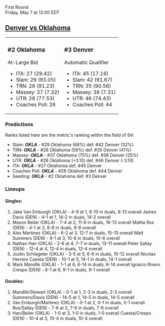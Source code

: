 First Round  
Friday, May 7 at 12:00 EDT
## [Denver vs Oklahoma](https://www.ncaa.com/game/5833376) 

<table><tr><td>  

### #2 Oklahoma  

At-Large Bid  
- ITA: 27 (29.42)  
- Slam: 29 (93.05)  
- TRN: 28 (91.23)  
- Massey: 37 (7.32)  
- UTR: 28 (77.53)  
- Coaches Poll: 26  

</td><td>  

### #3 Denver  

Automatic Qualifier  
- ITA: 45 (17.16)  
- Slam: 42 (91.67)  
- TRN: 35 (90.56)  
- Massey: 38 (7.31)  
- UTR: 46 (74.43)  
- Coaches Poll: 44  

</td></tr></table>  

 ### Predictions  

Ranks listed here are the metric's ranking within the field of 64:  
- Slam: ***OKLA*** - #29 Oklahoma (68%) def. #42 Denver (32%)  
- TRN: ***OKLA*** - #28 Oklahoma (59%) def. #35 Denver (41%)  
- Massey: ***OKLA*** - #37 Oklahoma (75%) def. #38 Denver (25%)  
- UTR: ***OKLA*** - #28 Oklahoma (+3.10) def. #46 Denver (-3.10)  
- ITA: ***OKLA*** - #27 Oklahoma def. #45 Denver  
- Coaches Poll: ***OKLA*** - #26 Oklahoma def. #44 Denver  
- Seeding: ***OKLA*** - #2 Oklahoma def. #3 Denver  

 ### Lineups  

 #### Singles:  
1. Jake Van Emburgh (OKLA) - 4-9 at 1, 8-10 in duals, 8-13 overall
  James Davis (DEN) - 4-1 at 1, 14-2 in duals, 14-2 overall
2. Mason Beiler (OKLA) - 7-4 at 2, 11-8 in duals, 16-13 overall
  Mattia Ros (DEN) - 4-1 at 2, 8-8 in duals, 8-8 overall
3. Alex Martinez (OKLA) - 6-2 at 3, 12-7 in duals, 15-13 overall
  Matt Summers (DEN) - 9-1 at 3, 10-6 in duals, 10-6 overall
4. Nathan Han (OKLA) - 2-6 at 4, 7-7 in duals, 13-11 overall
  Peter Sallay (DEN) - 12-4 at 4, 12-4 in duals, 12-4 overall
5. Justin Schlageter (OKLA) - 3-5 at 5, 6-6 in duals, 10-12 overall
  Nicolas Herrero Cuesta (DEN) - 10-1 at 5, 14-1 in duals, 14-1 overall
6. Mark Mandlik (OKLA) - 1-1 at 6, 6-14 in duals, 6-14 overall
  Ignacio Rivero Crespo (DEN) - 8-1 at 6, 9-1 in duals, 9-1 overall

 #### Doubles:  
1. Mandlik/Stewart (OKLA) - 0-1 at 1, 2-3 in duals, 2-3 overall
  Summers/Davis (DEN) - 14-5 at 1, 14-5 in duals, 14-5 overall
2. Van Emburgh/Martinez (OKLA) - 0-1 at 2, 0-1 in duals, 0-1 overall
  Ros/Sallay (DEN) - 7-6 at 2, 7-6 in duals, 7-6 overall
3. Han/Beiler (OKLA) - 1-0 at 3, 1-0 in duals, 1-0 overall
  Cuesta/Crespo (DEN) - 10-4 at 3, 10-4 in duals, 10-4 overall